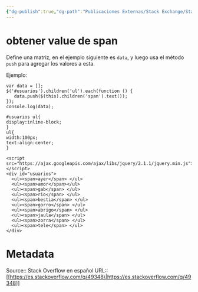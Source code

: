 ```yaml
---
{"dg-publish":true,"dg-path":"Publicaciones Externas/Stack Exchange/Stack Overflow en español/es.stackoverflow.com-49348.md","permalink":"/publicaciones-externas/stack-exchange/stack-overflow-en-espanol/es-stackoverflow-com-49348/","title":"obtener value de span","hide":true,"noteIcon":"default","created":"2024-04-03T12:49:10.727-06:00","updated":"2024-04-05T16:43:49.132-06:00"}
---
```


# obtener value de span

Define una matriz, en el ejemplo siguiente es `data`, y luego usa el método `push` para agregar los valores a esta.

Ejemplo:

<!-- begin snippet: js hide: false console: true babel: false -->

<!-- language: lang-js -->
    var data = [];
    $('#usuarios').children('ul').each(function () {
       data.push($(this).children('span').text());
    });
    console.log(data);

<!-- language: lang-css -->

    #usuarios ul{
    display:inline-block;
    }
    ul{
    width:100px;
    text-align:center;
    }

<!-- language: lang-html -->

    <script src="https://ajax.googleapis.com/ajax/libs/jquery/2.1.1/jquery.min.js"></script>
    <div id="usuarios">
      <ul><span>ayer</span> </ul>
      <ul><span>amor</span></ul>
      <ul><span>gab</span> </ul>
      <ul><span>rio</span> </ul>
      <ul><span>bestia</span> </ul>
      <ul><span>gorro</span> </ul>
      <ul><span>abrigo</span> </ul>
      <ul><span>jaula</span> </ul>
      <ul><span>zorra</span> </ul>
      <ul><span>tele</span> </ul>
    </div>

<!-- end snippet -->



# Metadata
Source:: Stack Overflow en español
URL:: [[https://es.stackoverflow.com/q/49348\|https://es.stackoverflow.com/q/49348]]

